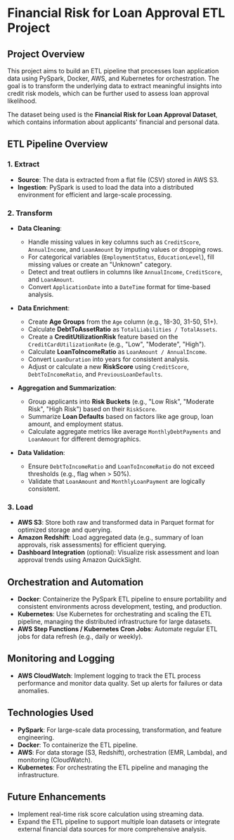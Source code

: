 # Financial Risk for Loan Approval ETL Project

## Project Overview
This project aims to build an ETL pipeline that processes loan application data using PySpark, Docker, AWS, and Kubernetes for orchestration. The goal is to transform the underlying data to extract meaningful insights into credit risk models, which can be further used to assess loan approval likelihood.

The dataset being used is the **Financial Risk for Loan Approval Dataset**, which contains information about applicants' financial and personal data.

## ETL Pipeline Overview

### 1. **Extract**
- **Source**: The data is extracted from a flat file (CSV) stored in AWS S3.
- **Ingestion**: PySpark is used to load the data into a distributed environment for efficient and large-scale processing.

### 2. **Transform**
- **Data Cleaning**:
  - Handle missing values in key columns such as `CreditScore`, `AnnualIncome`, and `LoanAmount` by imputing values or dropping rows.
  - For categorical variables (`EmploymentStatus`, `EducationLevel`), fill missing values or create an "Unknown" category.
  - Detect and treat outliers in columns like `AnnualIncome`, `CreditScore`, and `LoanAmount`.
  - Convert `ApplicationDate` into a `DateTime` format for time-based analysis.

- **Data Enrichment**:
  - Create **Age Groups** from the `Age` column (e.g., 18-30, 31-50, 51+).
  - Calculate **DebtToAssetRatio** as `TotalLiabilities / TotalAssets`.
  - Create a **CreditUtilizationRisk** feature based on the `CreditCardUtilizationRate` (e.g., "Low", "Moderate", "High").
  - Calculate **LoanToIncomeRatio** as `LoanAmount / AnnualIncome`.
  - Convert `LoanDuration` into years for consistent analysis.
  - Adjust or calculate a new **RiskScore** using `CreditScore`, `DebtToIncomeRatio`, and `PreviousLoanDefaults`.

- **Aggregation and Summarization**:
  - Group applicants into **Risk Buckets** (e.g., "Low Risk", "Moderate Risk", "High Risk") based on their `RiskScore`.
  - Summarize **Loan Defaults** based on factors like age group, loan amount, and employment status.
  - Calculate aggregate metrics like average `MonthlyDebtPayments` and `LoanAmount` for different demographics.

- **Data Validation**:
  - Ensure `DebtToIncomeRatio` and `LoanToIncomeRatio` do not exceed thresholds (e.g., flag when > 50%).
  - Validate that `LoanAmount` and `MonthlyLoanPayment` are logically consistent.

### 3. **Load**
- **AWS S3**: Store both raw and transformed data in Parquet format for optimized storage and querying.
- **Amazon Redshift**: Load aggregated data (e.g., summary of loan approvals, risk assessments) for efficient querying.
- **Dashboard Integration** (optional): Visualize risk assessment and loan approval trends using Amazon QuickSight.

## Orchestration and Automation
- **Docker**: Containerize the PySpark ETL pipeline to ensure portability and consistent environments across development, testing, and production.
- **Kubernetes**: Use Kubernetes for orchestrating and scaling the ETL pipeline, managing the distributed infrastructure for large datasets.
- **AWS Step Functions / Kubernetes Cron Jobs**: Automate regular ETL jobs for data refresh (e.g., daily or weekly).

## Monitoring and Logging
- **AWS CloudWatch**: Implement logging to track the ETL process performance and monitor data quality. Set up alerts for failures or data anomalies.

## Technologies Used
- **PySpark**: For large-scale data processing, transformation, and feature engineering.
- **Docker**: To containerize the ETL pipeline.
- **AWS**: For data storage (S3, Redshift), orchestration (EMR, Lambda), and monitoring (CloudWatch).
- **Kubernetes**: For orchestrating the ETL pipeline and managing the infrastructure.

## Future Enhancements
- Implement real-time risk score calculation using streaming data.
- Expand the ETL pipeline to support multiple loan datasets or integrate external financial data sources for more comprehensive analysis.

